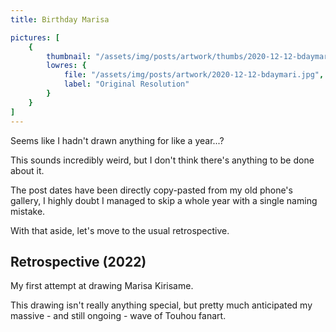 ```yaml
---
title: Birthday Marisa

pictures: [
	{
		thumbnail: "/assets/img/posts/artwork/thumbs/2020-12-12-bdaymari.jpg",
		lowres: {
			file: "/assets/img/posts/artwork/2020-12-12-bdaymari.jpg",
			label: "Original Resolution"
		}
	}
]
---
```

Seems like I hadn't drawn anything for like a year...?

This sounds incredibly weird, but I don't think there's anything to be done about it.

The post dates have been directly copy-pasted from my old phone's gallery, I highly doubt I managed to skip a whole year with a single naming mistake.

With that aside, let's move to the usual retrospective.

## Retrospective (2022)
My first attempt at drawing Marisa Kirisame.

This drawing isn't really anything special, but pretty much anticipated my massive - and still ongoing - wave of Touhou fanart.
